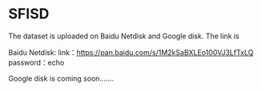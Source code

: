 # SFISD

The dataset is uploaded on Baidu Netdisk and Google disk.
The link is 

Baidu Netdisk:
link：https://pan.baidu.com/s/1M2kSaBXLEo100VJ3LfTxLQ  password：echo

Google disk is coming soon.......
